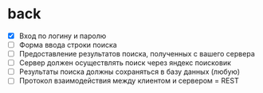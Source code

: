 # back 
 - [x] Вход по логину и паролю
 - [ ] Форма ввода строки поиска
 - [ ] Предоставление результатов поиска, полученных с вашего сервера
 - [ ] Сервер должен осуществлять поиск через яндекс поисковик
 - [ ] Результаты поиска должны сохраняться в базу данных (любую)
 - [ ] Протокол взаимодействия между клиентом и сервером = REST
